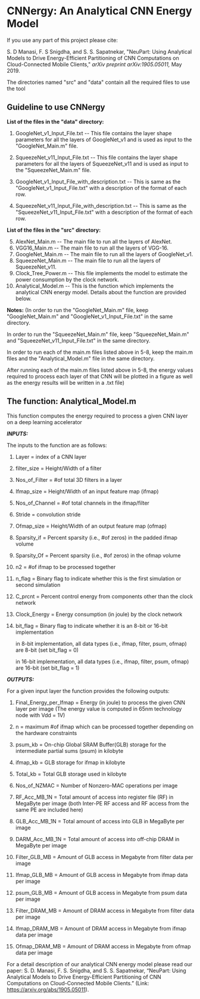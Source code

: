 # CNNergy: An Analytical CNN Energy Model

If you use any part of this project please cite: 

S. D Manasi, F. S Snigdha, and S. S. Sapatnekar, "NeuPart: Using Analytical Models to Drive Energy-Efficient Partitioning of CNN Computations on Cloud-Connected Mobile Clients," *arXiv preprint arXiv:1905.05011,* May 2019.

The directories named "src" and "data" contain all the required files to use the tool

## Guideline to use CNNergy

**List of the files in the "data" directory:**

1. GoogleNet_v1_Input_File.txt -- This file contains the layer shape parameters for all the layers of GoogleNet_v1 and is used as input to the "GoogleNet_Main.m" file.

2. SqueezeNet_v11_Input_File.txt -- This file contains the layer shape parameters for all the layers of SqueezeNet_v11 and is used as input to the "SqueezeNet_Main.m" file.

3. GoogleNet_v1_Input_File_with_description.txt -- This is same as the "GoogleNet_v1_Input_File.txt" with a description of the format of each row.

4. SqueezeNet_v11_Input_File_with_description.txt -- This is same as the "SqueezeNet_v11_Input_File.txt" with a description of the format of each row.

**List of the files in the "src" directory:**

5. AlexNet_Main.m -- The main file to run all the layers of AlexNet. 
6. VGG16_Main.m -- The main file to run all the layers of VGG-16.
7. GoogleNet_Main.m -- The main file to run all the layers of GoogleNet_v1. 
8. SqueezeNet_Main.m -- The main file to run all the layers of SqueezeNet_v11. 
9. Clock_Tree_Power.m -- This file implements the model to estimate the power consumption by the clock network.
10. Analytical_Model.m -- This is the function which implements the analytical CNN energy model. Details about the function are provided below.

  **Notes:** (In order to run the "GoogleNet_Main.m" file, keep "GoogleNet_Main.m" and "GoogleNet_v1_Input_File.txt" in the same directory.

In order to run the "SqueezeNet_Main.m" file, keep "SqueezeNet_Main.m" and "SqueezeNet_v11_Input_File.txt" in the same directory.

In order to run each of the main.m files listed above in 5-8, keep the main.m files and the "Analytical_Model.m" file in the same directory.

After running each of the main.m files listed above in 5-8, the energy values required to process each layer of that CNN will be plotted in a figure as well as the energy results will be written in a .txt file)


## The function: Analytical_Model.m

This function computes the energy required to process a given CNN layer on a deep learning accelerator

***INPUTS:***

The inputs to the function are as follows:

1. Layer = index of a CNN layer
2. filter_size = Height/Width of a filter
3. Nos_of_Filter = #of total 3D filters in a layer
4. Ifmap_size = Height/Width of an input feature map (ifmap)
5. Nos_of_Channel = #of total channels in the ifmap/filter
6. Stride = convolution stride
7. Ofmap_size = Height/Width of an output feature map (ofmap)
8. Sparsity_if = Percent sparsity (i.e., #of zeros) in the padded ifmap volume
9. Sparsity_Of = Percent sparsity (i.e., #of zeros) in the ofmap volume

10. n2 = #of ifmap to be processed together
11. n_flag = Binary flag to indicate whether this is the first simulation or second simulation
12. C_prcnt = Percent control energy from components other than the clock network
13. Clock_Energy = Energy consumption (in joule) by the clock network

14. bit_flag = Binary flag to indicate whether it is an 8-bit or 16-bit implementation

    in 8-bit implementation, all data types (i.e., ifmap, filter, psum, ofmap) are 8-bit (set bit_flag = 0)

    in 16-bit implementation, all data types (i.e., ifmap, filter, psum, ofmap) are 16-bit (set bit_flag = 1)


***OUTPUTS:***

For a given input layer the function provides the following outputs:

1. Final_Energy_per_Ifmap = Energy (in joule) to process the given CNN layer per image 
   (The energy value is computed in 65nm technology node with Vdd = 1V)

2. n = maximum #of ifmap which can be processed together depending on the hardware constraints
3. psum_kb = On-chip Global SRAM Buffer(GLB) storage for the intermediate partial sums (psum) in kilobyte
4. ifmap_kb = GLB storage for ifmap in kilobyte
5. Total_kb = Total GLB storage used in kilobyte

6. Nos_of_NZMAC = Number of Nonzero-MAC operations per image
7. RF_Acc_MB_1N = Total amount of access into register file (RF) in MegaByte per image (both Inter-PE RF access and RF access from the same PE are included here)
8. GLB_Acc_MB_1N = Total amount of access into GLB in MegaByte per image
9. DARM_Acc_MB_1N = Total amount of access into off-chip DRAM in MegaByte per image

10. Filter_GLB_MB = Amount of GLB access in Megabyte from filter data per image
11. Ifmap_GLB_MB = Amount of GLB access in Megabyte from ifmap data per image
12. psum_GLB_MB = Amount of GLB access in Megabyte from psum data per image
13. Filter_DRAM_MB = Amount of DRAM access in Megabyte from filter data per image
14. Ifmap_DRAM_MB = Amount of DRAM access in Megabyte from ifmap data per image
15. Ofmap_DRAM_MB = Amount of DRAM access in Megabyte from ofmap data per image

For a detail description of our analytical CNN energy model please read our paper: S. D. Manasi, F. S. Snigdha, and S. S. Sapatnekar, “NeuPart: Using Analytical Models to Drive Energy-Efficient Partitioning of CNN Computations on Cloud-Connected Mobile Clients.” (Link: https://arxiv.org/abs/1905.05011).

